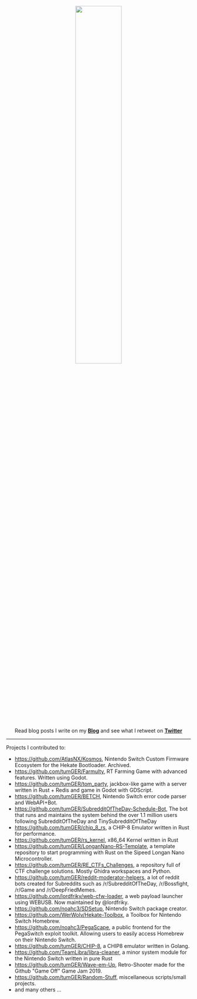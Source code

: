 <p align="center">
  <img src="https://66.media.tumblr.com/a98121a269716795ce3e76ea05986cb1/tumblr_pf2d2ikr321vjpqr1o2_500.gif" height="50%" width="50%">
  <br><br>
  Read blog posts I write on my <b><a href="https://tomger.eu">Blog</a></b>
  and see what I retweet on <b><a href="https://twitter.com/_tomGER">Twitter</a></b>
</p>

---

Projects I contributed to:
 - https://github.com/AtlasNX/Kosmos, Nintendo Switch Custom Firmware Ecosystem for the Hekate Bootloader. Archived.
 - https://github.com/tumGER/Farmulty, RT Farming Game with advanced features. Written using Godot.
 - https://github.com/tumGER/tom_party, jackbox-like game with a server written in Rust + Redis and game in Godot with GDScript.
 - https://github.com/tumGER/BETCH, Nintendo Switch error code parser and WebAPI+Bot.
 - https://github.com/tumGER/SubredditOfTheDay-Schedule-Bot, The bot that runs and maintains the system behind the over 1.1 million users following SubredditOfTheDay and TinySubredditOfTheDay
 - https://github.com/tumGER/chip_8_rs, a CHIP-8 Emulator written in Rust for performance.
 - https://github.com/tumGER/rs_kernel, x86_64 Kernel written in Rust
 - https://github.com/tumGER/LonganNano-RS-Template, a template repository to start programming with Rust on the Sipeed Longan Nano Microcontroller.
 - https://github.com/tumGER/RE_CTFs_Challenges, a repository full of CTF challenge solutions. Mostly Ghidra workspaces and Python.
 - https://github.com/tumGER/reddit-moderator-helpers, a lot of reddit bots created for Subreddits such as /r/SubredditOfTheDay, /r/Bossfight, /r/Game and /r/DeepFriedMemes.
 - https://github.com/lordfriky/web-cfw-loader, a web payload launcher using WEBUSB. Now maintained by @lordfriky.
 - https://github.com/noahc3/SDSetup, Nintendo Switch package creator.
 - https://github.com/WerWolv/Hekate-Toolbox, a Toolbox for Nintendo Switch Homebrew.
 - https://github.com/noahc3/PegaScape, a public frontend for the PegaSwitch exploit toolkit. Allowing users to easily access Homebrew on their Nintendo Switch.
 - https://github.com/tumGER/CHIP-8, a CHIP8 emulator written in Golang.
 - https://github.com/TeamLibra/libra-cleaner, a minor system module for the Nintendo Switch written in pure Rust
 - https://github.com/tumGER/Wave-em-Up, Retro-Shooter made for the Github "Game Off" Game Jam 2019.
 - https://github.com/tumGER/Random-Stuff, miscellaneous scripts/small projects.
 - and many others ...
